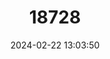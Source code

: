---
title: "18728"
category: "Pteropus howensis"
draft: false
date: 2024-02-22 13:03:50
languages:
  Spanish; Castilian: ["Zorro Volador de Lord Howe"]
  English: ["Ontong Java Flying Fox"]
---